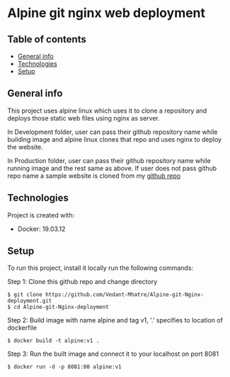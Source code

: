 # Alpine git nginx web deployment

## Table of contents
* [General info](#general-info)
* [Technologies](#technologies)
* [Setup](#setup)

## General info
This project uses alpine linux which uses it to clone a repository and deploys those static web files using nginx as server.
	
In Development folder, user can pass their github repository name while building image and alpine linux clones that repo and uses nginx to deploy the website.

In Production folder, user can pass their github repository name while running image and the rest same as above. If user does not pass github repo name a sample website is cloned from my [github repo](https://github.com/Vedant-Mhatre/Sample-Html-Css-Website)


## Technologies
Project is created with:
* Docker: 19.03.12

	
## Setup
To run this project, install it locally run the following commands:

Step 1:
Clone this github repo and change directory 
```
$ git clone https://github.com/Vedant-Mhatre/Alpine-git-Nginx-deployment.git
$ cd Alpine-git-Nginx-deployment
```

Step 2:
Build image with name alpine and tag v1, '.' specifies to location of dockerfile 
```
$ docker build -t alpine:v1 .
```

Step 3:
Run the built image and connect it to your localhost on port 8081
```
$ docker run -d -p 8081:80 alpine:v1
```
